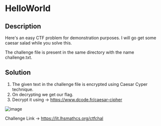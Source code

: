 # HelloWorld

## Description
Here's an easy CTF problem for demonstration purposes. I will go get some caesar salad while you solve this.

The challenge file is present in the same directory with the name challenge.txt.

## Solution
1. The given text in the challenge file is encrypted using Caesar Cyper technique.
2. On decrypting we get our flag.
3. Decrypt it using -> https://www.dcode.fr/caesar-cipher

![image](https://user-images.githubusercontent.com/85097320/182934544-32694cba-f798-42e5-8aeb-59325ec0f5e3.png)

Challenge Link -> https://lit.lhsmathcs.org/ctfchal

